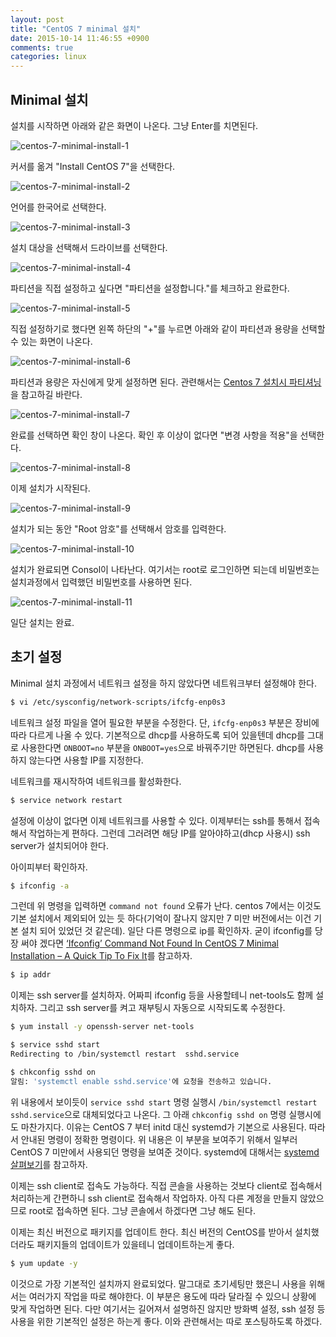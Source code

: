 ```yaml
---
layout: post
title: "CentOS 7 minimal 설치"
date: 2015-10-14 11:46:55 +0900
comments: true
categories: linux
---
```


## Minimal 설치

설치를 시작하면 아래와 같은 화면이 나온다. 그냥 Enter를 치면된다.

![centos-7-minimal-install-1](/img/2015-10-14-centos-7-minimal-install-1.png)

커서를 옮겨 "Install CentOS 7"을 선택한다.

![centos-7-minimal-install-2](/img/2015-10-14-centos-7-minimal-install-2.png)

언어를 한국어로 선택한다.

![centos-7-minimal-install-3](/img/2015-10-14-centos-7-minimal-install-3.png)

설치 대상을 선택해서 드라이브를 선택한다.

![centos-7-minimal-install-4](/img/2015-10-14-centos-7-minimal-install-4.png)

파티션을 직접 설정하고 싶다면 "파티션을 설정합니다."를 체크하고 완료한다.

![centos-7-minimal-install-5](/img/2015-10-14-centos-7-minimal-install-5.png)

직접 설정하기로 했다면 왼쪽 하단의 "+"를 누르면 아래와 같이 파티션과 용량을 선택할 수 있는 화면이 나온다.

![centos-7-minimal-install-6](/img/2015-10-14-centos-7-minimal-install-6.png)

파티션과 용량은 자신에게 맞게 설정하면 된다. 관련해서는 [Centos 7 설치시 파티셔닝](/2015/10/14/centos-7-install-partitioning/)을 참고하길 바란다.

![centos-7-minimal-install-7](/img/2015-10-14-centos-7-minimal-install-7.png)

완료를 선택하면 확인 창이 나온다. 확인 후 이상이 없다면 "변경 사항을 적용"을 선택한다.

![centos-7-minimal-install-8](/img/2015-10-14-centos-7-minimal-install-8.png)

이제 설치가 시작된다.

![centos-7-minimal-install-9](/img/2015-10-14-centos-7-minimal-install-9.png)

설치가 되는 동안 "Root 암호"를 선택해서 암호를 입력한다.

![centos-7-minimal-install-10](/img/2015-10-14-centos-7-minimal-install-10.png)

설치가 완료되면 Consol이 나타난다. 여기서는 root로 로그인하면 되는데 비밀번호는 설치과정에서 입력했던 비밀번호를 사용하면 된다.

![centos-7-minimal-install-11](/img/2015-10-14-centos-7-minimal-install-11.png)

일단 설치는 완료.

## 초기 설정

Minimal 설치 과정에서 네트워크 설정을 하지 않았다면 네트워크부터 설정해야 한다.

```bash
$ vi /etc/sysconfig/network-scripts/ifcfg-enp0s3
```

네트워크 설정 파일을 열어 필요한 부분을 수정한다. 단, `ifcfg-enp0s3` 부분은 장비에 따라 다르게 나올 수 있다.
기본적으로 dhcp를 사용하도록 되어 있을텐데 dhcp를 그대로 사용한다면 `ONBOOT=no` 부분을 `ONBOOT=yes`으로 바꿔주기만 하면된다. dhcp를 사용하지 않는다면 사용할 IP를 지정한다.

네트워크를 재시작하여 네트워크를 활성화한다.

```bash
$ service network restart
```

설정에 이상이 없다면 이제 네트워크를 사용할 수 있다. 이제부터는 ssh를 통해서 접속해서 작업하는게 편하다. 그런데 그러려면 해당 IP를 알아야하고(dhcp 사용시) ssh server가 설치되어야 한다.

아이피부터 확인하자.

```bash
$ ifconfig -a
```

그런데 위 명령을 입력하면 `command not found` 오류가 난다. centos 7에서는 이것도 기본 설치에서 제외되어 있는 듯 하다(기억이 잘나지 않지만 7 미만 버전에서는 이건 기본 설치 되어 있었던 것 같은데). 일단 다른 명령으로 ip를 확인하자. 굳이 ifconfig를 당장 써야 겠다면 [‘Ifconfig’ Command Not Found In CentOS 7 Minimal Installation – A Quick Tip To Fix It](http://www.unixmen.com/ifconfig-command-found-centos-7-minimal-installation-quick-tip-fix/)를 참고하자.

```bash
$ ip addr
```

이제는 ssh server를 설치하자. 어짜피 ifconfig 등을 사용할테니 net-tools도 함께 설치하자. 그리고 ssh server를 켜고 재부팅시 자동으로 시작되도록 수정한다.

```bash
$ yum install -y openssh-server net-tools

$ service sshd start
Redirecting to /bin/systemctl restart  sshd.service

$ chkconfig sshd on
알림: 'systemctl enable sshd.service'에 요청을 전송하고 있습니다.
```

위 내용에서 보이듯이 `service sshd start` 명령 실행시 `/bin/systemctl restart  sshd.service`으로 대체되었다고 나온다. 그 아래 `chkconfig sshd on` 명령 실행시에도 마찬가지다. 이유는 CentOS 7 부터 initd 대신 systemd가 기본으로 사용된다. 따라서 안내된 명령이 정확한 명령이다. 위 내용은 이 부분을 보여주기 위해서 일부러 CentOS 7 미만에서 사용되던 명령을 보여준 것이다. systemd에 대해서는 [systemd 살펴보기](http://lunatine.net/about-systemd/)를 참고하자.

이제는 ssh client로 접속도 가능하다. 직접 콘솔을 사용하는 것보다 client로 접속해서 처리하는게 간편하니 ssh client로 접속해서 작업하자. 아직 다른 계정을 만들지 않았으므로 root로 접속하면 된다. 그냥 콘솔에서 하겠다면 그냥 해도 된다.

이제는 최신 버전으로 패키지를 업데이트 한다. 최신 버전의 CentOS를 받아서 설치했더라도 패키지들의 업데이트가 있을테니 업데이트하는게 좋다.

```bash
$ yum update -y
```

이것으로 가장 기본적인 설치까지 완료되었다. 말그대로 초기세팅만 했은니 사용을 위해서는 여러가지 작업을 따로 해야한다. 이 부분은 용도에 따라 달라질 수 있으니 상황에 맞게 작업하면 된다. 다만 여기서는 길어져서 설명하진 않지만 방화벽 설정, ssh 설정 등 사용을 위한 기본적인 설정은 하는게 좋다. 이와 관련해서는 따로 포스팅하도록 하겠다.
